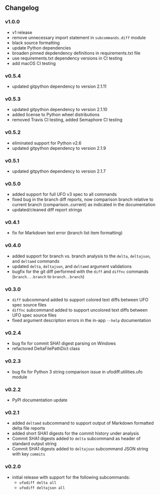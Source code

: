 ## Changelog

### v1.0.0

- v1 release
- remove unnecessary import statement in `subcommands.diff` module
- black source formatting
- update Python dependencies
- broaden pinned depdendency definitions in requirements.txt file
- use requirements.txt dependency versions in CI testing
- add macOS CI testing

### v0.5.4

- updated gitpython dependency to version 2.1.11

### v0.5.3

- updated gitpython dependency to version 2.1.10
- added license to Python wheel distributions
- removed Travis CI testing, added Semaphore CI testing

### v0.5.2

- eliminated support for Python v2.6
- updated gitpython dependency to version 2.1.9

### v0.5.1

- updated gitpython dependency to version 2.1.7

### v0.5.0

- added support for full UFO v3 spec to all commands
- fixed bug in the branch diff reports, now comparison branch relative to current branch (comparison..current) as indicated in the documentation
- updated/cleaned diff report strings

### v0.4.1

- fix for Markdown text error (branch list item formatting)

### v0.4.0

- added support for branch vs. branch analysis to the `delta`, `deltajson`, and `deltamd` commands
- updated `delta`, `deltajson`, and `deltamd` argument validations
- bugfix for the git diff performed with the `diff` and `diffnc` commands (`branch...branch` to `branch..branch`)

### v0.3.0

- `diff` subcommand added to support colored text diffs between UFO spec source files
- `diffnc` subcommand added to support uncolored text diffs between UFO spec source files
- fixed argument description errors in the in-app `--help` documentation

### v0.2.4

- bug fix for commit SHA1 digest parsing on Windows
- refactored DeltaFilePathDict class

### v0.2.3

- bug fix for Python 3 string comparison issue in ufodiff.utilities.ufo module

### v0.2.2

- PyPI documentation update

### v0.2.1

- added `deltamd` subcommand to support output of Markdown formatted delta file reports
- added short SHA1 digests for the commit history under analysis
- Commit SHA1 digests added to `delta` subcommand as header of standard output string
- Commit SHA1 digests added to `deltajson` subcommand JSON string with key `commits`

### v0.2.0

- initial release with support for the following subcommands:
  - `ufodiff delta all`
  - `ufodiff deltajson all`
